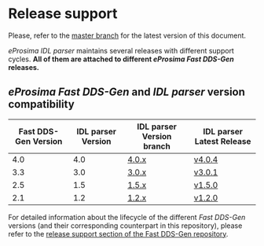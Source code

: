 # Release support

Please, refer to the [master branch](https://github.com/eProsima/IDL-Parser/blob/master/RELEASE_SUPPORT.md) for the latest version of this document.

*eProsima IDL parser* maintains several releases with different support cycles.
**All of them are attached to different *eProsima Fast DDS-Gen* releases.**

## *eProsima Fast DDS-Gen* and *IDL parser* version compatibility

|Fast DDS-Gen Version|IDL parser Version|IDL parser Version branch|IDL parser Latest Release|
|--------------------|------------------|-------------------------|-------------------------|
|4.0|4.0|[4.0.x](https://github.com/eProsima/IDL-Parser/tree/4.0.x)|[v4.0.4](https://github.com/eProsima/IDL-Parser/releases/tag/v4.0.4)|
|3.3|3.0|[3.0.x](https://github.com/eProsima/IDL-Parser/tree/3.0.x)|[v3.0.1](https://github.com/eProsima/IDL-Parser/releases/tag/v3.0.1)|
|2.5|1.5|[1.5.x](https://github.com/eProsima/IDL-Parser/tree/1.5.x)|[v1.5.0](https://github.com/eProsima/IDL-Parser/releases/tag/v1.5.0)|
|2.1|1.2|[1.2.x](https://github.com/eProsima/IDL-Parser/tree/1.2.x)|[v1.2.0](https://github.com/eProsima/IDL-Parser/releases/tag/v1.2.0)|

For detailed information about the lifecycle of the different *Fast DDS-Gen* versions (and their corresponding counterpart in this repository), please refer to the [release support section of the Fast DDS-Gen repository](https://github.com/eProsima/Fast-DDS-Gen/blob/master/RELEASE_SUPPORT.md).
